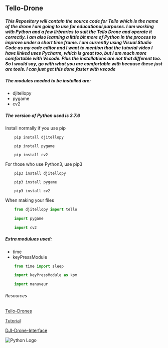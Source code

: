 ## Tello-Drone

#### *This Repository will contain the source code for Tello which is the name of the drone I am going to use for educational purposes. I am working with Python and a few lirbraries to suit the Tello Drone and operate it correctly. I am also learning a little bit more of Python in the process to improve under a short time frame. I am currently using Visual Studio Code as my code editor and I want to mention that the tutorial video I have linked uses Pycharm, which is great too, but I am much more comfortable with Vscode. Plus the installations are not that different too. So I would say, go with what you are comfortable with because these just are tools. I can just get this done faster with vscode*

##### The modules needed to be installed are:
* djitellopy
* pygame
* cv2

##### The version of Python used is 3.7.6

Install normally if you use pip
```
    pip install djitellopy
    
    pip install pygame

    pip install cv2
```

For those who use Python3, use pip3
```
    pip3 install djitellopy

    pip3 install pygame

    pip3 install cv2
```

When making your files
```python
    from djitellopy import tello

    import pygame

    import cv2
```

##### Extra modulues used:
* time
* keyPressModule

```python
    from time import sleep

    import keyPressModule as kpm

    import manuveur
```

###### *Resources*
[Tello-Drones](https://www.ryzerobotics.com/tello
"Website for Drones") 

[Tutorial](https://www.youtube.com/watch?v=LmEcyQnfpDA
"Approx 3 hours long")

[DJI-Drone-Interface](https://github.com/damiafuentes/DJITelloPy
"GitHub Repository")

![Python Logo](https://logos-download.com/wp-content/uploads/2016/10/Python_logo_icon.png)
